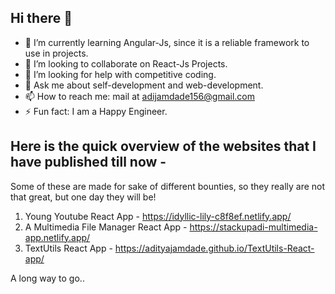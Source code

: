 ## Hi there 👋

- 🌱 I’m currently learning Angular-Js, since it is a reliable framework to use in projects.
- 👯 I’m looking to collaborate on React-Js Projects.
- 🤔 I’m looking for help with competitive coding.
- 💬 Ask me about self-development and web-development.
- 📫 How to reach me: mail at adijamdade156@gmail.com
- ⚡ Fun fact: I am a Happy Engineer.


## Here is the quick overview of the websites that I have published till now - 
Some of these are made for sake of different bounties, so they really are not that great, but one day they will be!

1. Young Youtube React App - https://idyllic-lily-c8f8ef.netlify.app/
2. A Multimedia File Manager React App - https://stackupadi-multimedia-app.netlify.app/
3. TextUtils React App - https://adityajamdade.github.io/TextUtils-React-app/

A long way to go..
